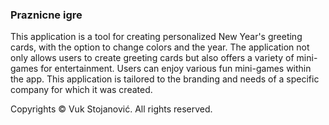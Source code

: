 ### Praznicne igre

This application is a tool for creating personalized New Year's greeting cards, with the option to change colors and the year. The application not only allows users to create greeting cards but also offers a variety of mini-games for entertainment. Users can enjoy various fun mini-games within the app. This application is tailored to the branding and needs of a specific company for which it was created.

Copyrights © Vuk Stojanović. All rights reserved.
